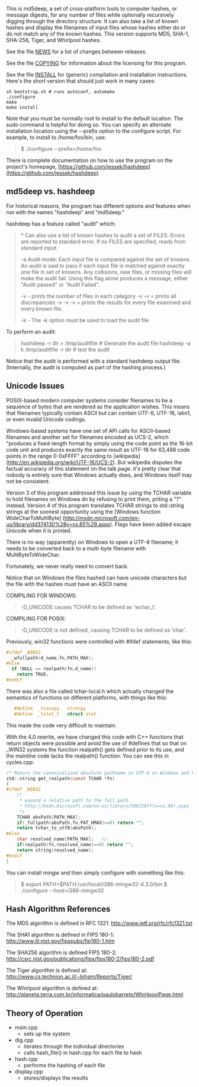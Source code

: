 This is md5deep, a set of cross-platform tools to computer hashes, or
message digests, for any number of files while optionally recursively
digging through the directory structure.  It can also take a list of known
hashes and display the filenames of input files whose hashes either do or
do not match any of the known hashes. This version supports MD5, SHA-1,
SHA-256, Tiger, and Whirlpool hashes.

See the file [NEWS](NEWS) for a list of changes between releases.

See the file [COPYING](COPYING) for information about the licensing for this program.

See the file [INSTALL](INSTALL) for (generic) compilation and installation
instructions. Here's the short version that should just work in many cases:

```shell
sh bootstrap.sh # runs autoconf, automake
./configure
make
make install
```

Note that you must be normally root to install to the default location.
The sudo command is helpful for doing so. You can specify an alternate
installation location using the --prefix option to the configure script.
For example, to install to /home/foo/bin, use:

>$ ./configure --prefix=/home/foo

There is complete documentation on how to use the program on the
project's homepage, [https://github.com/jessek/hashdeep](https://github.com/jessek/hashdeep)

## md5deep vs. hashdeep

For historical reasons, the program has different options and features
when run with the names "hashdeep" and "md5deep."

hashdeep has a feature called "audit" which:
> \* Can also use a list of known hashes to audit a set of FILES. Errors
>   are reported to standard error. If no FILES are specified, reads from
>   standard input.
>
> -a Audit mode. Each input file is compared against the set of knowns. An
>    audit is said to pass if each input file is matched against exactly
>    one file in set of knowns. Any collisions, new files, or missing files
>    will make the audit fail. Using this flag alone produces a message,
>    either "Audit passed" or "Audit Failed".
>
>    -v - prints the number of files in each category
>    -v -v = prints all discrepancies
>    -v -v -v = prints the results for every file examined and every known file.
>
> -k <file> - The -k option must be used to load the audit file

To perform an audit:
>  hashdeep -r dir  > /tmp/auditfile            # Generate the audit file
>  hashdeep -a k /tmp/auditfile -r dir          # test the audit

Notice that the audit is performed with a standard hashdeep output
file. (Internally, the audit is computed as part of the hashing process.)

## Unicode Issues
POSIX-based modern computer systems consider filenames to be a
sequence of bytes that are rendered as the application wishes. This
means that filenames typically contain ASCII but can contain UTF-8,
UTF-16, latin1, or even invalid Unicode codings.

Windows-based systems have one set of API calls for ASCII-based
filenames and another set for filenames encoded as UCS-2, which
"produces a fixed-length format by simply using the code point as the
16-bit code unit and produces exactly the same result as UTF-16 for
63,488 code points in the range 0-0xFFFF" according to [wikipedia]
(http://en.wikipedia.org/wiki/UTF-16/UCS-2). But wikipedia disputes the
factual accuracy of this statement on the talk page. it's pretty clear
that nobody is entirely sure that Windows actually does, and Windows
itself may not be consistent.

Version 3 of this program addressed this issue by using the TCHAR
variable to hold filenames on Windowa dn by refusing to print them,
priting a "?" instead. Version 4 of this program translates TCHAR
strings to std::string strings at the soonest opportunity using the
[Windows function WideCharToMultiByte]
(http://msdn.microsoft.com/en-us/library/dd374130%28v=vs.85%29.aspx). Flags
have been added escape Unicode when it is printed.

There is no way (apparently) on Windows to open a UTF-8 filename; it needs to be
converted back to a multi-byte filename with MultiByteToWideChar.

Fortunately, we never really need to convert back.

Notice that on Windows the files hashed can have unicode characters
but the file with the hashes must have an ASCII name.

COMPILING FOR WINDOWS:
> -D_UNICODE causes TCHAR to be defined as 'wchar_t'.

COMPILING FOR POSIX:
> -D_UNICODE is not defined, causing TCHAR to be defined as 'char'.

Previously, win32 functions were controlled with #ifdef statements, like this:

```C
#ifdef _WIN32
  _wfullpath(d_name,fn,PATH_MAX);
#else
  if (NULL == realpath(fn,d_name))
    return TRUE;
#endif
```

There was also a file called tchar-local.h which actually changed the semantics
of functions on different platforms, with things like this:

```C
   #define  _tcsncpy   strncpy
   #define  _tstat_t   struct stat
```

This made the code very difficult to maintain.

With the 4.0 rewrite, we have changed this code with C++ functions that return
objects were possible and avoid the use of #defines that so that on _WIN32 systems
the function realpath() gets defined prior to its use, and the mainline code
lacks the realpath() function. You can see this in cycles.cpp:

```C
/* Return the canonicalized absolute pathname in UTF-8 on Windows and POSIX systems */
std::string get_realpath(const TCHAR *fn)
{
#ifdef _WIN32
    /*
     * expand a relative path to the full path.
     * http://msdn.microsoft.com/en-us/library/506720ff(v=vs.80).aspx
     */
    TCHAR absPath[PATH_MAX];
    if(_fullpath(absPath,fn,PAT_HMAX)==0) return "";
    return tchar_to_utf8(absPath);
#else
    char resolved_name[PATH_MAX];	//
    if(realpath(fn,resolved_name)==0) return "";
    return string(resolved_name);
#endif
}
```

You can install mingw and then simply configure with something like this:
>$ export PATH=$PATH:/usr/local/i386-mingw32-4.3.0/bin
>$ ./configure --host=i386-mingw32


## Hash Algorithm References

The MD5 algorithm is defined in RFC 1321:
http://www.ietf.org/rfc/rfc1321.txt

The SHA1 algorithm is defined in FIPS 180-1:
http://www.itl.nist.gov/fipspubs/fip180-1.htm

The SHA256 algorithm is defined FIPS 180-2:
http://csrc.nist.gov/publications/fips/fips180-2/fips180-2.pdf

The Tiger algorithm is defined at:
http://www.cs.technion.ac.il/~biham/Reports/Tiger/

The Whirlpool algorithm is defined at:
http://planeta.terra.com.br/informatica/paulobarreto/WhirlpoolPage.html

## Theory of Operation

* main.cpp
  * sets up the system
* dig.cpp
  * iterates through the individual directories
  * calls hash_file() in hash.cpp for each file to hash
* hash.cpp
  * performs the hashing of each file
* display.cpp
  * stores/displays the results
